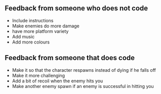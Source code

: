 ## Feedback from someone who does not code

- Include instructions
- Make enemies do more damage
- have more platform variety
- Add music
- Add more colours

## Feedback from someone that does code

- Make it so that the character respawns instead of dying if he falls off
- Make it more challenging
- Add a bit of recoil when the enemy hits you
- Make another enemy spawn if an enemy is successful in hitting you